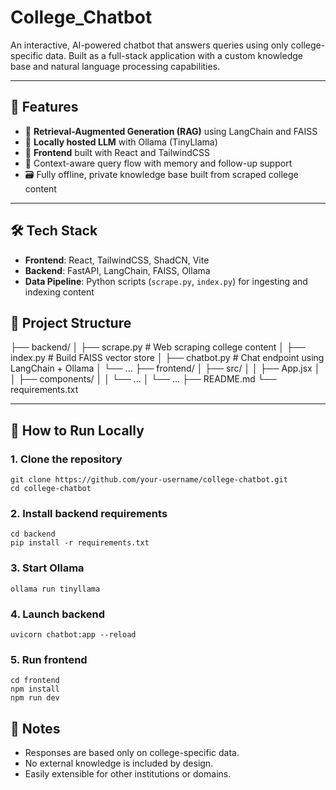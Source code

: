 # College_Chatbot

An interactive, AI-powered chatbot that answers queries using only college-specific data. Built as a full-stack application with a custom knowledge base and natural language processing capabilities.

---

## 🚀 Features

- 🔎 **Retrieval-Augmented Generation (RAG)** using LangChain and FAISS
- 💬 **Locally hosted LLM** with Ollama (TinyLlama)
- 🧱 **Frontend** built with React and TailwindCSS
- 🧠 Context-aware query flow with memory and follow-up support
- 🗃️ Fully offline, private knowledge base built from scraped college content

---

## 🛠️ Tech Stack

- **Frontend**: React, TailwindCSS, ShadCN, Vite
- **Backend**: FastAPI, LangChain, FAISS, Ollama
- **Data Pipeline**: Python scripts (`scrape.py`, `index.py`) for ingesting and indexing content

## 📂 Project Structure
├── backend/
│ ├── scrape.py # Web scraping college content
│ ├── index.py # Build FAISS vector store
│ ├── chatbot.py # Chat endpoint using LangChain + Ollama
│ └── ...
├── frontend/
│ ├── src/
│ │ ├── App.jsx
│ │ ├── components/
│ │ └── ...
│ └── ...
├── README.md
└── requirements.txt


---

## 🧪 How to Run Locally

### 1. Clone the repository

```
git clone https://github.com/your-username/college-chatbot.git
cd college-chatbot
```

### 2. Install backend requirements
```
cd backend
pip install -r requirements.txt
```

### 3. Start Ollama
```
ollama run tinyllama
```

### 4. Launch backend
```
uvicorn chatbot:app --reload
```

### 5. Run frontend
```
cd frontend
npm install
npm run dev
```

## 📌 Notes
- Responses are based only on college-specific data.
- No external knowledge is included by design.
- Easily extensible for other institutions or domains.
